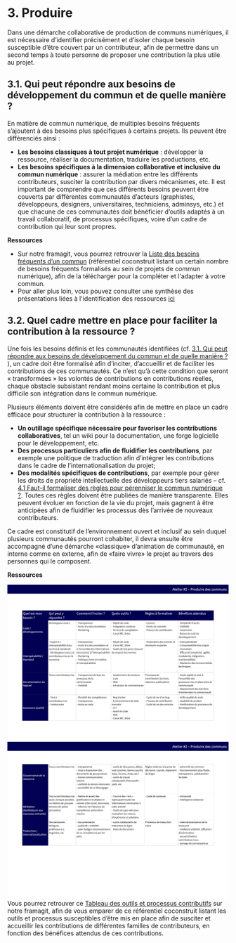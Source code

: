 # 3. Produire 

Dans une démarche collaborative de production de communs numériques, il est nécessaire d’identifier précisément et d’isoler chaque besoin susceptible d’être couvert par un contributeur, afin de permettre dans un second temps à toute personne de proposer une contribution la plus utile au projet.

## 3.1. Qui peut répondre aux besoins de développement du commun et de quelle manière ? 

En matière de commun numérique, de multiples besoins fréquents s’ajoutent à des besoins plus spécifiques à certains projets. Ils peuvent être différenciés ainsi :
   * **Les besoins classiques à tout projet numérique** : développer la ressource, réaliser la documentation, traduire les productions, etc. 
   * **Les besoins spécifiques à la dimension collaborative et inclusive du commun numérique** : assurer la médiation entre les différents contributeurs, susciter la contribution par divers mécanismes, etc. 
Il est important de comprendre que ces différents besoins peuvent être couverts par différentes communautés d’acteurs (graphistes, développeurs, designers, universitaires, techniciens, adminsys, etc.) et que chacune de ces communautés doit bénéficier d’outils adaptés à un travail collaboratif, de processus spécifiques,  voire d’un cadre de contribution qui leur sont propres.


**Ressources**

* Sur notre framagit, vous pourrez retrouver la [Liste des besoins fréquents d’un commun](https://framagit.org/inno3/tutoriel-communs-numeriques/blob/master/referentiels/2_Tableau_OrganiserLaContribution.odt) (référentiel coconstruit listant un certain nombre de besoins fréquents formalisés au sein de projets de commun numérique), afin de la télécharger pour la compléter et l'adapter à votre commun. 
* Pour aller plus loin, vous pouvez consulter une synthèse des présentations liées à l'identification des ressources [ici](https://vbachelet.frama.io/tutoriel-communs-numeriques/Pre-Atelier-02/)


## 3.2. Quel cadre mettre en place pour faciliter la contribution à la ressource ? 

Une fois les besoins définis et les communautés identifiées (cf. [3.1. Qui peut répondre aux besoins de développement du commun et de quelle manière ?](https://vbachelet.frama.io/tutoriel-communs-numeriques/02-Tutoriel/#31-qui-peut-repondre-aux-besoins-de-developpement-du-commun-et-de-quelle-maniere) ), un cadre doit être formalisé afin d’inciter, d’accueillir et de faciliter les contributions de ces communautés. Ce n’est qu’à cette condition que seront « transformées » les volontés de contributions en contributions réelles, chaque obstacle subsistant rendant moins certaine la contribution et plus difficile son intégration dans le commun numérique.

Plusieurs éléments doivent être considérés afin de mettre en place un cadre efficace pour structurer la contribution à la ressource : 

* **Un outillage spécifique nécessaire pour favoriser les contributions collaboratives**, tel un wiki pour la documentation, une forge logicielle pour le développement, etc. 
* **Des processus particuliers afin de fluidifier les contributions**, par exemple une politique de traduction afin d’intégrer les contributions dans le cadre de l’internationalisation du projet; 
* **Des modalités spécifiques de contributions**, par exemple pour gérer les droits de propriété intellectuelle des développeurs tiers salariés – cf. [4.1 Faut-il formaliser des règles pour pérenniser le commun numérique ?](https://vbachelet.frama.io/tutoriel-communs-numeriques/02-Tutoriel/#41-faut-il-formaliser-des-regles-pour-perenniser-le-commun-numerique).
Toutes ces règles doivent être publiées de manière transparente. Elles peuvent évoluer en fonction de la vie du projet, mais gagnent à être anticipées afin de fluidifier les processus dès l’arrivée de nouveaux contributeurs. 

Ce cadre est constitutif de l’environnement ouvert et inclusif au sein duquel plusieurs communautés pourront cohabiter, il devra ensuite être accompagné d’une démarche «classique» d’animation de communauté, en interne comme en externe, afin de «faire vivre» le projet au travers des personnes qui le composent.


**Ressources**

![Tableau contribution](images/2_Tableau_OrganiserLaContribution-2.png)
![Tableau contribution](images/2_Tableau_OrganiserLaContribution-3.png)
Vous pourrez retrouver ce [Tableau des outils et processus contributifs](https://framagit.org/inno3/tutoriel-communs-numeriques/blob/master/referentiels/2_Tableau_OrganiserLaContribution.pdf) sur notre framagit, afin de vous emparer de ce référentiel coconstruit listant les outils et processus susceptibles d’être mis en place afin de susciter et accueillir les contributions de différentes familles de contributeurs, en fonction des bénéfices attendus de ces contributions.
